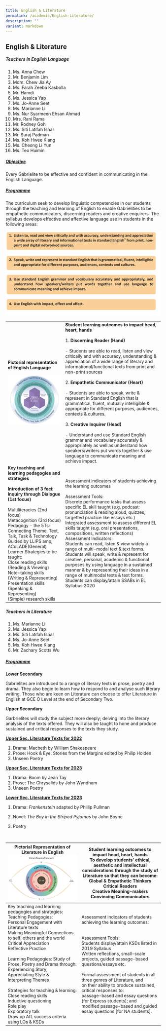 ```yaml
---
title: English & Literature
permalink: /academic/English-Literature/
description: ""
variant: markdown
---
```

## English &amp; Literature 

##### Teachers in English Language

1. Ms. Anna Chew  
2. Mr. Benjamin Lim
3. Mdm. Chew Jia Ay
4. Ms. Farah Zeeba Kasbolla
5. Mr. Hamdi
6. Ms. Jessica Yap
7. Ms. Jo-Anne Seet
8. Ms. Marianne Li
9. Ms. Nur Syarmeen Ehsan Ahmad
10. Mrs. Rani Rama  
11. Mr. Rodney Goh
12. Ms. Siti Latifah Ishar
13. Mr. Suraj Padman
14. Ms. Koh Hwee Kiang
15. Ms. Cheong Li Yun
16. Ms. Teo Huimin

##### <u>Objective</u>

Every Gabrielite to be effective and confident in communicating in the English Language.  

##### <u>Programme</u>

The curriculum seek to develop linguistic competencies in our students through the teaching and learning of English to enable Gabrielities to be empathetic communicators, discerning readers and creative enquirers. The syllabus develops effective and affective language use in students in the following areas:


![](/images/Academic/English%20&amp;%20Literature/EL.png)

|                                                                                                                                                                                                                                                                                                                                                                                                                                                                                                                    |                                                                                                                                                                                                                                                                                                                                                                                                                                                                                                                                                                                                                                                                                                                                                                                               |
|--------------------------------------------------------------------------------------------------------------------------------------------------------------------------------------------------------------------------------------------------------------------------------------------------------------------------------------------------------------------------------------------------------------------------------------------------------------------------------------------------------------------|-----------------------------------------------------------------------------------------------------------------------------------------------------------------------------------------------------------------------------------------------------------------------------------------------------------------------------------------------------------------------------------------------------------------------------------------------------------------------------------------------------------------------------------------------------------------------------------------------------------------------------------------------------------------------------------------------------------------------------------------------------------------------------------------------|
| **Pictorial representation of English Language**<br><br>![](/images/Academic/English%20&amp;%20Literature/English%20Language%20-%201.png)                                                                                                                                                                                                                                                                                                                                                                                                                                                              | **Student learning outcomes to impact head, heart, hands**<br><br>1\. **Discerning Reader (Hand)**<br><br>-	Students are able to read, listen and view critically and with accuracy, understanding &amp; appreciation of a wide range of literary and informational/functional texts from print and non-print sources<br><br> 2\. **Empathetic Communicator (Heart)**<br><br>- Students are able to speak, write &amp; represent in Standard English that is grammatical, fluent, mutually intelligible &amp; appropriate for different purposes, audiences, contexts &amp; cultures.<br><br>3\. **Creative Inquirer (Head)**<br><br>-	Understand and use Standard English grammar and vocabulary accurately &amp; appropriately as well as understand how speakers/writers put words together &amp; use language to communicate meaning and achieve impact. |
| **Key teaching and learning pedagogies and strategies<br><br>Introduction of 3 foci:**<br>**Inquiry through Dialogue (1st focus)**<br><br> Multiliteracies (2nd focus)<br>Metacognition (3rd focus)<br>Pedagogy - the 5Ts:<br>Connecting Theme, Text, Talk, Task &amp; Technology<br>Guided by LLIPS amp; ACoLADE(General) Learner Strategies to be taught:<br>Close reading skills (Reading &amp; Viewing)<br>Note-taking skills (Writing &amp; Representing)<br>Presentation skills (Speaking &amp; Representing)<br>(Simple) research skills | Assessment indicators of students achieving the learning outcomes<br><br>Assessment Tools:<br>Discrete performance tasks that assess specific EL skill taught (e.g. podcast: pronunciation &amp; reading aloud, quizzes, targetted practice like essays etc.)<br>Integrated assessment to assess different EL skills taught (e.g. oral presentations, compositions, written reflections)<br>Assessment Indicators:<br>Students can read, listen &amp; view widely a range of multi-modal text &amp; text forms.<br>Students will speak, write &amp; represent for creative, personal, academic &amp; functional purposes by using language in a sustained manner &amp; by representing their ideas in a range of multimodal texts &amp; text forms.<br>Students can display/attain SSABs in EL Syllabus 2020              |


##### Teachers in Literature

1. Ms. Marianne Li    
2. Ms. Jessica Yap     
3. Ms. Siti Latifah Ishar
4. Ms. Jo-Anne Seet
5. Ms. Koh Hwee Kiang
6. Mr. Zachary Scotts Wu

##### <u>Programme</u>
**Lower Secondary**

Gabrielites are introduced to a range of literary texts in prose, poetry and drama. They also begin to learn how to respond to and analyse such literary writing. Those who are keen on Literature can choose to offer Literature in English at GCE O Level at the end of Secondary Two.

**Upper Secondary**

Garbrielites will study the subject more deeply; delving into the literary analysis of the texts offered. They will also be taught to hone and produce sustained and critical responses to the texts they study.

**<u>Upper Sec. Literature Texts for 2022</u>**

1.  Drama: Macbeth by William Shakespeare
2.  Prose: Hook &amp; Eye: Stories from the Margins edited by Philip Holden
3.  Unseen Poetry

  

**<u>Upper Sec. Literature Texts for 2023</u>**

1.  Drama: Boom by Jean Tay
2.  Prose: The Chrysalids by John Wyndham
3.  Unseen Poetry


**<u>Lower Sec. Literature Texts for 2023</u>**

1. Drama:&nbsp;_Frankenstein_&nbsp;adapted by Phillip Pullman  
    
2.  Novel:&nbsp;_The Boy in the Striped Pyjamas_&nbsp;by John Boyne  
    
3.  Poetry

<br>

| Pictorial Representation of Literature in English<br> ![](/images/Academic/English%20&amp;%20Literature/English%20Language%20-%202.png)                                                                                                                                                                                                                                                                                                                                                                                                                                                                                                                | Student learning outcomes to impact head, heart, hands<br>To develop students’ ethical, aesthetic and intellectual considerations through the study of Literature so that they can become:<br>Global &amp; Empathetic Thinkers<br>Critical Readers<br>Creative Meaning-makers<br>Convincing Communicators                                                                                                                                                                                                                                  |
|------------------------------------------------------------------------------------------------------------------------------------------------------------------------------------------------------------------------------------------------------------------------------------------------------------------------------------------------------------------------------------------------------------------------------------------------------------------------------------------------------------------------------------------------------------------------|----------------------------------------------------------------------------------------------------------------------------------------------------------------------------------------------------------------------------------------------------------------------------------------------------------------------------------------------------------------------------------------------------------------------------------------------------------------------------------------------------------------------------------------|
| Key teaching and learning pedagogies and strategies:<br>Teaching Pedagogies:<br>Personal Engagement with Literature texts<br>Making Meaningful Connections to self, others and the world<br>Critical Appreciation<br>Reflective Practice<br><br>Learning Pedagogies: Study of Prose, Poetry and Drama through:<br>Experiencing Story,<br>Appreciating Style &amp;<br>Interpreting Themes<br><br>Strategies for teaching &amp; learning:<br>Close reading skills<br>Inductive questioning<br>Role play<br>Exploratory talk<br>Draw up AfL success criteria using LOs &amp; KSDs<br> | Assessment indicators of students achieving the learning outcomes:<br><br><br>Assessment Tools:<br>Students display/attain KSDs listed in 2019 Syllabus<br>Written reflections, small-scale projects, guided passage-based questions/essays etc.<br><br>Formal assessment of students in all three genres of Literature, and<br>on their ability to produce sustained, critical responses to:<br>passage-based and essay questions (for Express students); and<br>modified passage-based and guided essay questions [for NA students]. |